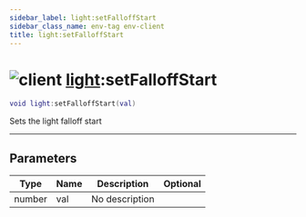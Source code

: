 ```yaml
---
sidebar_label: light:setFalloffStart
sidebar_class_name: env-tag env-client
title: light:setFalloffStart
---
```


# <img src='/img/wiki/client.png' alt='client' data-tag='env-tag' /> [light](../light/README.md):setFalloffStart

```lua
void light:setFalloffStart(val)
```

Sets the light falloff start<br/>

-----------------
## Parameters

| Type   | Name | Description | Optional |
| ------ | ---- | ----------- | -------: |
| number | val | No description |   |

